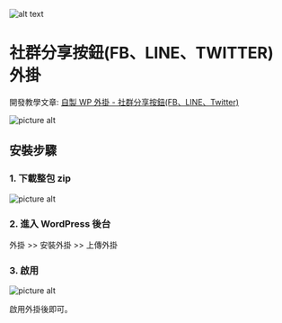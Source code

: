 ![alt text](https://it-monk.com/wp-content/uploads/2020/05/cropped-ITMOCK_Logo-03-1-2048x277.png)


# 社群分享按鈕(FB、LINE、TWITTER) 外掛

開發教學文章: [自製 WP 外掛  - 社群分享按鈕(FB、LINE、Twitter)](https://it-monk.com/%E8%87%AA%E5%B7%B1%E5%AF%AB%E5%A4%96%E6%8E%9B-%E7%A4%BE%E7%BE%A4%E5%88%86%E4%BA%AB%E6%8C%89%E9%88%95fb%E3%80%81line%E3%80%81twitter)

![picture alt](https://it-monk.com/wp-content/uploads/2020/05/擷取-1.jpg)

## 安裝步驟 ##

### 1. 下載整包 zip ###

![picture alt](https://it-monk.com/wp-content/uploads/2020/05/aabbcc.png "it monk")

### 2. 進入 WordPress 後台 ###

外掛 >> 安裝外掛 >> 上傳外掛

### 3. 啟用 ###
![picture alt](https://it-monk.com/wp-content/uploads/2020/05/未命名-2.png)

啟用外掛後即可。

